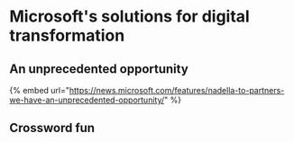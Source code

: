 # Microsoft's solutions for digital transformation

## An unprecedented opportunity

{% embed url="https://news.microsoft.com/features/nadella-to-partners-we-have-an-unprecedented-opportunity/" %}



## Crossword fun


